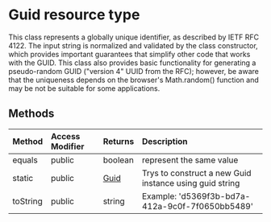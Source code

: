 # Guid resource type

This class represents a globally unique identifier, as described by 
IETF RFC 4122. The input string is normalized and validated by the class 
constructor, which provides important guarantees that simplify other code 
that works with the GUID. This class also provides basic functionality 
for generating a pseudo-random GUID ("version 4" UUID from the RFC); 
however, be aware that the uniqueness depends on the browser's 
Math.random() function and may be not be suitable for some applications. 





## Methods

| Method	   | Access Modifier | Returns	| Description|
|:-------------|:----|:-------|:-----------|
|equals      | public | boolean | represent the same value |
|static      | public | [Guid](Guid.md) | Trys to construct a new Guid instance using guid string |
|toString      | public | string | Example: 'd5369f3b-bd7a-412a-9c0f-7f0650bb5489' |


